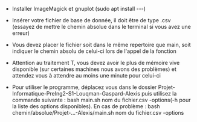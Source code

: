 - Installer ImageMagick et gnuplot (sudo apt install ---)

- Insérer votre fichier de base de donnée, il doit être de type .csv (essayez de mettre le chemin absolue dans le terminal si vous avez une erreur)

- Vous devez placer le fichier soit dans le même repertoire que main, soit indiquer le chemin absolu de celui-ci lors de l'appel de la fonction

- Attention au traitement T, vous devez avoir le plus de mémoire vive disponible (sur certaines machines nous avons des problèmes) et attendez vous à attendre au moins une minute pour celui-ci

- Pour utiliser le programme, déplacez vous dans le dossier Projet-Informatique-PreIng2-S1-Louqman-Gaspard-Alexis puis utilisez la commande suivante : bash main.sh nom du fichier.csv -options(-h pour la liste des options disponibles). En cas de problème :
bash chemin/absolue/Projet-...-Alexis/main.sh nom du fichier.csv -options
